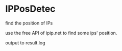 # IPPosDetec
find the position of IPs

use the free API of ipip.net to find some ips' position.

output to result.log
